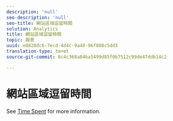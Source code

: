 ```yaml
---
description: 'null'
seo-description: 'null'
seo-title: 網站區域逗留時間
solution: Analytics
title: 網站區域逗留時間
topic: 報表
uuid: e8820dc6-7ecd-4d4c-9a40-96f008c5dd3
translation-type: tm+mt
source-git-commit: 8c4c368a84ba5499d85f0b7512c99de47ddb14c2

---
```



# 網站區域逗留時間

See [Time Spent](/help/components/c-variables/c-metrics/metrics-time-spent.md) for more information.
